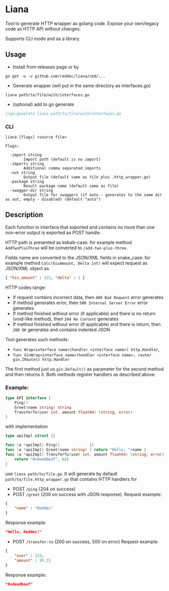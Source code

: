 # Liana

Tool to generate HTTP wrapper as golang code. Expose your own/legacy code as HTTP API without changes.

Supports CLI mode and as a library.

## Usage

* Install from releases page or by

`go get -u -v github.com/reddec/liana/cmd/...`

* Generate wrapper (will put in the same directory as interfaces.go)

`liana path/to/file/with/interfaces.go`

* (optional) add to go generate

```go
//go:generate liana path/to/file/with/interfaces.go
```

### CLI

```
liana [flags] <source file>

Flags:

  -import string
        Import path (default is no import)
  -imports string
        Additional comma separated imports
  -out string
        Output file (default same as file plus .http_wrapper.go)
  -package string
        Result package name (default same as file)
  -swagger-dir string
        Output file for swaggers (if auto - generates to the same dir as out, empty - disabled) (default "auto")
```


## Description

Each function in interface that exported and contains no more than one non-error output is exported as POST handle.

HTTP path is presented as kebab-case: for example method `AddTwoPlusThree` will be converted to `/add-two-plus-three`.

Fields name are converted to the JSON/XML fields in snake_case: for example method `Calc(hisAmount, Delta int)` will expect
request as JSON/XML object as
```json
{ "his_amount" : 123, "delta" : 1 }
```


HTTP codes range:

* If request contains incorrect data, then `400 Bad Request` error generates
* If method generates error, then `500 Internal Server Error` error generates
* If method finished without error (if applicable) and there is no return (void-like method), then `204 No Content` generates
* If method finished without error (if applicable) and there is return, then `200 OK` generates and contains indented JSON


Tool generates such methods:

* `func Wrap<interface name>(handler <interface name>) http.Handler`,
* `func GinWrap<interface name>(handler <interface name>, router gin.IRoutes) http.Handler`

The first method just us `gin.Default()` as parameter for the second method and then returns it. Both methods
register handlers as described above.

### Example:


```go
type API interface {
    Ping()
    Greet(name string) string
    TransferTo(user int, amount float64) (string, error)
}

```

with implementation

```go
type apiImpl struct {}

func (a *apiImpl) Ping()             {}
func (a *apiImpl) Greet(name string) { return "Hello, "+name }
func (a *apiImpl) TransferTo(user int, amount float64) (string, error) {
    return "0xdeadbeaf", nil
}

```

use `liana path/to/file.go`. It will generate by default `path/to/file.http_wrapper.go` that contains
HTTP handlers for

* POST `/ping` (204 on success)
* POST `/greet` (200 on success with JSON response).
Request example:
```json
{
    "name" : "Reddec"
}
```

Response example:
```json
"Hello, Reddec!"
```

* POST `/transfer-to` (200 on success, 500 on error)
Request example:
```json
{
    "user" : 123,
    "amount" : 99.21
}
```

Response example:
```json
"0xdeadbeaf"
```